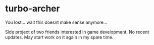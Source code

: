 # turbo-archer
You lost... wait this doesnt make sense anymore...


Side project of two friends interested in game development. No recent updates. May start work on it again in my spare time.
